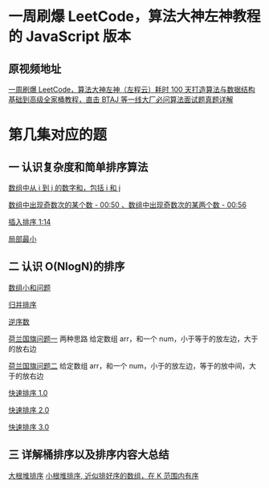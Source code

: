 # 一周刷爆 LeetCode，算法大神左神教程的 **JavaScript** 版本

## 原视频地址

[一周刷爆 LeetCode，算法大神左神（左程云）耗时 100 天打造算法与数据结构基础到高级全家桶教程，直击 BTAJ 等一线大厂必问算法面试题真题详解
](https://www.bilibili.com/video/BV13g41157hK?spm_id_from=333.999.0.0&vd_source=caa0dbc390860e23b7561e77da114463)

# 第几集对应的题

## 一 认识复杂度和简单排序算法

[数组中从 i 到 j 的数字和，包括 i 和 j](./src/arraySumFrom/index.ts)

[数组中出现奇数次的某个数 - 00:50 、数组中出现奇数次的某两个数 - 00:56](./src/XOR/index.ts)

[插入排序 1:14](./src/insertSort/index.ts)

[局部最小](./src/partMini/index.ts)

## 二 认识 O(NlogN)的排序

[数组小和问题](./src/miniSum/index.ts)

[归并排序](./src/mergeSort/index.ts)

[逆序数](./src/arrayRevertCount/index.ts)

[荷兰国旗问题一](./src/DutchFlag-Q1/index.ts) 两种思路
给定数组 arr，和一个 num，小于等于的放左边，大于的放右边

[荷兰国旗问题二](./src/DutchFlag-Q2/index.ts)
给定数组 arr，和一个 num，小于的放左边，等于的放中间，大于的放右边

[快速排序 1.0](./src/QuickSort1.0/index.ts)

[快速排序 2.0](./src/QuickSort2.0/index.ts)

[快速排序 3.0](./src/QuickSort3.0/index.ts)

## 三 详解桶排序以及排序内容大总结

[大根堆排序](./src/HeapSort/index.ts)
[小根堆排序, 近似排好序的数组，在 K 范围内有序](./src/HeapSort_AlmostSortArray/index.ts)
